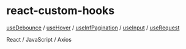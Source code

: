 # react-custom-hooks

[useDebounce](https://github.com/Darnelo-Inc/react-custom-hooks/blob/main/src/hooks/useDebounce.jsx) /
[useHover](https://github.com/Darnelo-Inc/react-custom-hooks/blob/main/src/hooks/useHover.jsx) /
[useInfPagination](https://github.com/Darnelo-Inc/react-custom-hooks/blob/main/src/hooks/useInfPagination.jsx) /
[useInput](https://github.com/Darnelo-Inc/react-custom-hooks/blob/main/src/hooks/useInput.jsx) /
[useRequest](https://github.com/Darnelo-Inc/react-custom-hooks/blob/main/src/hooks/useRequest.jsx)


React / 
JavaScript / 
Axios

